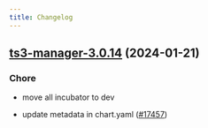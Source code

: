 ```yaml
---
title: Changelog
---
```




## [ts3-manager-3.0.14](https://github.com/truecharts/charts/compare/ts3-manager-3.0.13...ts3-manager-3.0.14) (2024-01-21)

### Chore



- move all incubator to dev

- update metadata in chart.yaml ([#17457](https://github.com/truecharts/charts/issues/17457))
